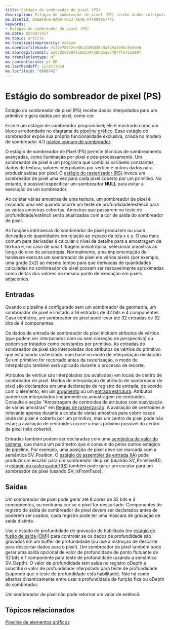 ```yaml
---
title: Estágio do sombreador de pixel (PS)
description: Estágio do sombreador de pixel (PS) recebe dados interpolados para um primitivo e gera dados por pixel, como cor.
ms.assetid: 0AEBFDFB-0AD8-4633-AE4E-A44004B57745
keywords:
- Estágio do sombreador de pixel (PS)
ms.date: 02/08/2017
ms.topic: article
ms.localizationpriority: medium
ms.openlocfilehash: e1f7e787f2ee80a3168d38a9afd9a249dc0e6de0
ms.sourcegitcommit: a3dc929858415b933943bba5aa7487ffa721899f
ms.translationtype: MT
ms.contentlocale: pt-BR
ms.lasthandoff: 12/07/2018
ms.locfileid: "8800742"
---
```

# <a name="pixel-shader-ps-stage"></a>Estágio do sombreador de pixel (PS)


Estágio do sombreador de pixel (PS) recebe dados interpolados para um primitivo e gera dados por pixel, como cor.

Esse é um estágio de sombreador programável; ele é mostrado como um bloco arredondado no diagrama de [pipeline gráfico](graphics-pipeline.md). Esse estágio do sombreador expõe sua própria funcionalidade exclusiva, criada no modelo de sombreador 4.0 [núcleo comum de sombreador](https://msdn.microsoft.com/library/windows/desktop/bb509580).

O estágio de sombreador de Pixel (PS) permite técnicas de sombreamento avançadas, como iluminação por pixel e pós-processamento. Um sombreador de pixel é um programa que combina variáveis constantes, dados de textura, valores interpolados por vértice e outros dados para produzir saídas por pixel. O [estágio do rasterizador (RS)](rasterizer-stage--rs-.md) invoca um sombreador de pixel uma vez para cada pixel coberto por um primitivo. No entanto, é possível especificar um sombreador **NULL** para evitar a execução de um sombreador.

Ao coletar várias amostras de uma textura, um sombreador de pixel é invocado uma vez quando ocorre um teste de profundidade/estêncil para as várias amostras cobertas. Amostras que passarem no teste de profundidade/estêncil serão atualizadas com a cor de saída do sombreador de pixel.

As funções intrínsecas do sombreador de pixel produzem ou usam derivadas de quantidades em relação ao espaço da tela x e y. O uso mais comum para derivadas é calcular o nível de detalhe para a amostragem de textura e, no caso de uma filtragem anisotrópica, selecionar amostras ao longo do eixo de anisotropia. Normalmente, uma implementação de hardware executa um sombreador de pixel em vários pixels (por exemplo, uma grade 2x2) ao mesmo tempo para que derivadas de quantidades calculadas no sombreador de pixel possam ser razoavelmente aproximadas como deltas dos valores no mesmo ponto de execução em pixels adjacentes.

## <a name="span-idinputsspanspan-idinputsspanspan-idinputsspaninputs"></a><span id="Inputs"></span><span id="inputs"></span><span id="INPUTS"></span>Entradas


Quando o pipeline é configurado sem um sombreador de geometria, um sombreador de pixel é limitado a 16 entradas de 32 bits e 4 componentes. Caso contrário, um sombreador de pixel pode levar até 32 entradas de 32 bits de 4 componentes.

Os dados de entrada de sombreador de pixel incluem atributos de vértice (que podem ser interpolados com ou sem correção de perspectiva) ou podem ser tratados como constantes por primitivo. As entradas do sombreador de pixel são interpoladas dos atributos de vértice do primitivo que está sendo rasterizado, com base no modo de interpolação declarado. Se um primitivo for recortado antes da rasterização, o modo de interpolação também será aplicado durante o processo de recorte.

Atributos de vértice são interpolados (ou avaliados) em locais de centro de sombreador de pixel. Modos de interpolação de atributo de sombreador de pixel são declarados em uma declaração de registro de entrada, de acordo com o elemento, em um [argumento](https://msdn.microsoft.com/library/windows/desktop/bb509606) ou um [entrada estrutura](https://msdn.microsoft.com/library/windows/desktop/bb509668). Atributos podem ser interpolados linearmente ou amostragem de centroides. Consulte a seção "Amostragem de centroides de atributos com suavização de várias amostras" em [Regras de rasterização](rasterization-rules.md). A avaliação de centroides é relevante apenas durante a coleta de várias amostras para cobrir casos onde um pixel é coberto por um primitivo, mas um centro de pixel pode não estar; a avaliação de centroides ocorre o mais próximo possível do centro de pixel (não coberto).

Entradas também podem ser declaradas com uma [semântica de valor do sistema](https://msdn.microsoft.com/library/windows/desktop/bb509647), que marca um parâmetro que é consumido pelos outros estágios de pipeline. Por exemplo, uma posição de pixel deve ser marcada com a semântica SV\_Position. O [estágio do assembler de entrada (IA)](input-assembler-stage--ia-.md) pode produzir um escalar para um sombreador de pixel (usando SV\_PrimitiveID); o [estágio do rasterizador (RS)](rasterizer-stage--rs-.md) também pode gerar um escalar para um sombreador de pixel (usando SV\_IsFrontFace).

## <a name="span-idoutputsspanspan-idoutputsspanspan-idoutputsspanoutputs"></a><span id="Outputs"></span><span id="outputs"></span><span id="OUTPUTS"></span>Saídas


Um sombreador de pixel pode gerar até 8 cores de 32 bits e 4 componentes, ou nenhuma cor se o pixel for descartado. Componentes de registro de saída de sombreador de pixel devem ser declarados antes de poderem ser usados; cada registro pode ter uma máscara de gravação de saída distinta.

Use o estado de profundidade de gravação de habilitada (no [estágio de fusão de saída (OM)](output-merger-stage--om-.md)) para controlar se os dados de profundidade são gravados em um buffer de profundidade (ou use a instrução de descarte para descartar dados para o pixel). Um sombreador de pixel também pode gerar uma saída opcional de valor de profundidade de ponto flutuante de 32 bits e 1 componente para teste de profundidade (usando a semântica SV\_Depth). O valor de profundidade tem saída no registro oDepth e substitui o valor de profundidade interpolado para teste de profundidade (supondo que o teste de profundidade está habilitado). Não há como alternar dinamicamente entre usar a profundidade de função fixa ou oDepth do sombreador.

Um sombreador de pixel não pode retornar um valor de estêncil.

## <a name="span-idrelated-topicsspanrelated-topics"></a><span id="related-topics"></span>Tópicos relacionados


[Pipeline de elementos gráficos](graphics-pipeline.md)

 

 




